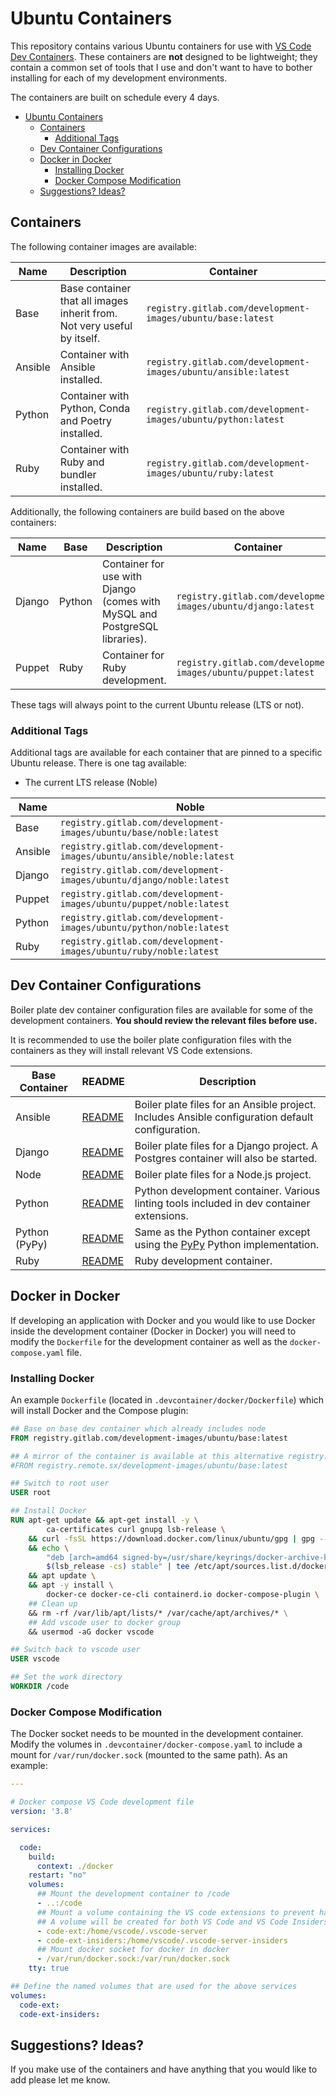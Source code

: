 # Ubuntu Containers

This repository contains various Ubuntu containers for use with [VS Code Dev Containers](https://code.visualstudio.com/docs/devcontainers/containers). These containers are **not** designed to be lightweight; they contain a common set of tools that I use and don't want to have to bother installing for each of my development environments.

The containers are built on schedule every 4 days.

- [Ubuntu Containers](#ubuntu-containers)
  - [Containers](#containers)
    - [Additional Tags](#additional-tags)
  - [Dev Container Configurations](#dev-container-configurations)
  - [Docker in Docker](#docker-in-docker)
    - [Installing Docker](#installing-docker)
    - [Docker Compose Modification](#docker-compose-modification)
  - [Suggestions? Ideas?](#suggestions-ideas)

## Containers

The following container images are available:

| Name    | Description                                                             | Container                                                      |
| ------- | ----------------------------------------------------------------------- | -------------------------------------------------------------- |
| Base    | Base container that all images inherit from. Not very useful by itself. | `registry.gitlab.com/development-images/ubuntu/base:latest`    |
| Ansible | Container with Ansible installed.                                       | `registry.gitlab.com/development-images/ubuntu/ansible:latest` |
| Python  | Container with Python, Conda and Poetry installed.                      | `registry.gitlab.com/development-images/ubuntu/python:latest`  |
| Ruby    | Container with Ruby and bundler installed.                              | `registry.gitlab.com/development-images/ubuntu/ruby:latest`    |

Additionally, the following containers are build based on the above containers:

| Name   | Base   | Description                                                                | Container                                                     |
| ------ | ------ | -------------------------------------------------------------------------- | ------------------------------------------------------------- |
| Django | Python | Container for use with Django (comes with MySQL and PostgreSQL libraries). | `registry.gitlab.com/development-images/ubuntu/django:latest` |
| Puppet | Ruby   | Container for Ruby development.                                            | `registry.gitlab.com/development-images/ubuntu/puppet:latest` |

These tags will always point to the current Ubuntu release (LTS or not).

### Additional Tags

Additional tags are available for each container that are pinned to a specific Ubuntu release. There is one tag available:

- The current LTS release (Noble)

| Name    | Noble                                                                |
| ------- | -------------------------------------------------------------------- |
| Base    | `registry.gitlab.com/development-images/ubuntu/base/noble:latest`    |
| Ansible | `registry.gitlab.com/development-images/ubuntu/ansible/noble:latest` |
| Django  | `registry.gitlab.com/development-images/ubuntu/django/noble:latest`  |
| Puppet  | `registry.gitlab.com/development-images/ubuntu/puppet/noble:latest`  |
| Python  | `registry.gitlab.com/development-images/ubuntu/python/noble:latest`  |
| Ruby    | `registry.gitlab.com/development-images/ubuntu/ruby/noble:latest`    |

## Dev Container Configurations

Boiler plate dev container configuration files are available for some of the development containers. **You should review the relevant files before use.**

It is recommended to use the boiler plate configuration files with the containers as they will install relevant VS Code extensions.

| Base Container |                  README                  |                                            Description                                             |
| -------------- | ---------------------------------------- | -------------------------------------------------------------------------------------------------- |
| Ansible        | [README](/boilerplate/ansible/README.md) | Boiler plate files for an Ansible project. Includes Ansible configuration default configuration.   |
| Django         | [README](/boilerplate/django/README.md ) | Boiler plate files for a Django project. A Postgres container will also be started.                |
| Node           | [README](/boilerplate/node/README.md)    | Boiler plate files for a Node.js project.                                                          |
| Python         | [README](/boilerplate/python/README.md)  | Python development container. Various linting tools included in dev container extensions.          |
| Python (PyPy)  | [README](/boilerplate/pypy/README.md)    | Same as the Python container except using the [PyPy](https://www.pypy.org/) Python implementation. |
| Ruby           | [README](/boilerplate/ruby/README.md)    | Ruby development container.                                                                        |

## Docker in Docker

If developing an application with Docker and you would like to use Docker inside the development container (Docker in Docker) you will need to modify the `Dockerfile` for the development container as well as the `docker-compose.yaml` file.

### Installing Docker

An example `Dockerfile` (located in `.devcontainer/docker/Dockerfile`) which will install Docker and the Compose plugin:

```dockerfile
## Base on base dev container which already includes node
FROM registry.gitlab.com/development-images/ubuntu/base:latest

## A mirror of the container is available at this alternative registry:
#FROM registry.remote.sx/development-images/ubuntu/base:latest

## Switch to root user
USER root

## Install Docker
RUN apt-get update && apt-get install -y \
        ca-certificates curl gnupg lsb-release \
    && curl -fsSL https://download.docker.com/linux/ubuntu/gpg | gpg --dearmor -o /usr/share/keyrings/docker-archive-keyring.gpg \
    && echo \
        "deb [arch=amd64 signed-by=/usr/share/keyrings/docker-archive-keyring.gpg] https://download.docker.com/linux/ubuntu \
        $(lsb_release -cs) stable" | tee /etc/apt/sources.list.d/docker.list > /dev/null \
    && apt update \
    && apt -y install \
        docker-ce docker-ce-cli containerd.io docker-compose-plugin \
    ## Clean up
    && rm -rf /var/lib/apt/lists/* /var/cache/apt/archives/* \
    ## Add vscode user to docker group
    && usermod -aG docker vscode

## Switch back to vscode user
USER vscode

## Set the work directory
WORKDIR /code
```

### Docker Compose Modification

The Docker socket needs to be mounted in the development container. Modify the volumes in `.devcontainer/docker-compose.yaml` to include a mount for `/var/run/docker.sock` (mounted to the same path). As an example:

```yaml
---

# Docker compose VS Code development file
version: '3.8'

services:

  code:
    build:
      context: ./docker
    restart: "no"
    volumes:
      ## Mount the development container to /code
      - ..:/code
      ## Mount a volume containing the VS code extensions to prevent having to install them each rebuild
      ## A volume will be created for both VS Code and VS Code Insiders edition
      - code-ext:/home/vscode/.vscode-server
      - code-ext-insiders:/home/vscode/.vscode-server-insiders
      ## Mount docker socket for docker in docker
      - /var/run/docker.sock:/var/run/docker.sock
    tty: true

## Define the named volumes that are used for the above services
volumes:
  code-ext:
  code-ext-insiders:
```

## Suggestions? Ideas?

If you make use of the containers and have anything that you would like to add please let me know.
